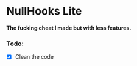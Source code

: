 # NullHooks Lite
**The fucking cheat I made but with less features.**

### Todo:
- [X] Clean the code
